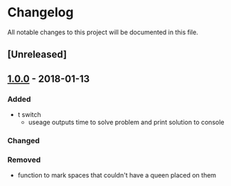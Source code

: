 # Changelog
All notable changes to this project will be documented in this file.

## [Unreleased]

## [1.0.0] - 2018-01-13
### Added
- t switch
  - useage outputs time to solve problem and print solution to console

### Changed


### Removed
- function to mark spaces that couldn't have a queen placed on them

[1.0.0]: https://github.com/JamKelley22/EightQueens/releases/tag/1.0.0
